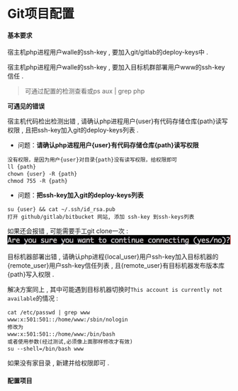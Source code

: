 # Git项目配置

#### **基本要求**

宿主机php进程用户walle的ssh-key , 要加入git/gitlab的deploy-keys中 .

宿主机php进程用户walle的ssh-key , 要加入目标机群部署用户www的ssh-key信任 .

> 可通过配置的检测查看或ps aux \| grep php

**可遇见的错误**

宿主机代码检出检测出错 , 请确认php进程用户{user}有代码存储仓库{path}读写权限 , 且把ssh-key加入git的deploy-keys列表 .

* 问题：**请确认php进程用户{user}有代码存储仓库{path}读写权限**

```
没有权限，是因为用户{user}对目录{path}没有读写权限，给权限即可
ll {path}
chown {user} -R {path}
chmod 755 -R {path}
```

* 问题：**把ssh-key加入git的deploy-keys列表**

```
su {user} && cat ~/.ssh/id_rsa.pub
打开 github/gitlab/bitbucket 网站, 添加 ssh-key 到ssh-keys列表
```

如果还会报错 , 可能需要手工git clone一次 :![](/assets/import111111.png)

目标机器部署出错 , 请确认php进程{local\_user}用户ssh-key加入目标机器的{remote\_user}用户ssh-key信任列表 , 且{remote\_user}有目标机器发布版本库{path}写入权限 .

解决方案同上 , 其中可能遇到目标机器切换时`This account is currently not available`的情况 :

```
cat /etc/passwd | grep www
www:x:501:501::/home/www:/sbin/nologin
修改为
www:x:501:501::/home/www:/bin/bash
或者使用参数(经过测试,必须像上面那样修改才有效)
su --shell=/bin/bash www
```

如果没有家目录 , 新建并给权限即可 .

#### 配置项目



